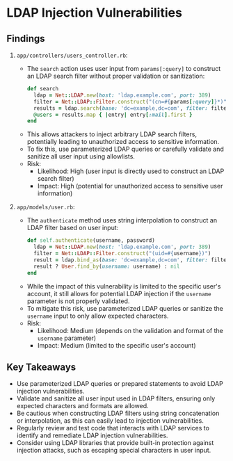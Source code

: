 # LDAP Injection Vulnerabilities

## Findings

1. `app/controllers/users_controller.rb`:
   - The `search` action uses user input from `params[:query]` to construct an LDAP search filter without proper validation or sanitization:
     ```ruby
     def search
       ldap = Net::LDAP.new(host: 'ldap.example.com', port: 389)
       filter = Net::LDAP::Filter.construct("(cn=#{params[:query]}*)")
       results = ldap.search(base: 'dc=example,dc=com', filter: filter)
       @users = results.map { |entry| entry[:mail].first }
     end
     ```
   - This allows attackers to inject arbitrary LDAP search filters, potentially leading to unauthorized access to sensitive information.
   - To fix this, use parameterized LDAP queries or carefully validate and sanitize all user input using allowlists.
   - Risk:
     - Likelihood: High (user input is directly used to construct an LDAP search filter)
     - Impact: High (potential for unauthorized access to sensitive user information)

2. `app/models/user.rb`:
   - The `authenticate` method uses string interpolation to construct an LDAP filter based on user input:
     ```ruby
     def self.authenticate(username, password)
       ldap = Net::LDAP.new(host: 'ldap.example.com', port: 389)
       filter = Net::LDAP::Filter.construct("(uid=#{username})")
       result = ldap.bind_as(base: 'dc=example,dc=com', filter: filter, password: password)
       result ? User.find_by(username: username) : nil
     end
     ```
   - While the impact of this vulnerability is limited to the specific user's account, it still allows for potential LDAP injection if the `username` parameter is not properly validated.
   - To mitigate this risk, use parameterized LDAP queries or sanitize the `username` input to only allow expected characters.
   - Risk:
     - Likelihood: Medium (depends on the validation and format of the `username` parameter)
     - Impact: Medium (limited to the specific user's account)

## Key Takeaways

- Use parameterized LDAP queries or prepared statements to avoid LDAP injection vulnerabilities.
- Validate and sanitize all user input used in LDAP filters, ensuring only expected characters and formats are allowed.
- Be cautious when constructing LDAP filters using string concatenation or interpolation, as this can easily lead to injection vulnerabilities.
- Regularly review and test code that interacts with LDAP services to identify and remediate LDAP injection vulnerabilities.
- Consider using LDAP libraries that provide built-in protection against injection attacks, such as escaping special characters in user input. 